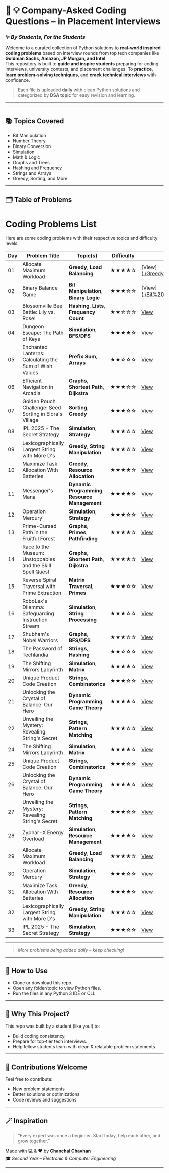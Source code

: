 # 💼 💡 Company-Asked Coding Questions – in Placement Interviews
### ✨ *By Students, For the Students*

Welcome to a curated collection of Python solutions to **real-world inspired coding problems** based on interview rounds from top tech companies like **Goldman Sachs, Amazon, JP Morgan, and Intel**.  
This repository is built to **guide and inspire students** preparing for coding interviews, university contests, and placement challenges. To  **practice**, **learn problem-solving techniques**, and **crack technical interviews** with confidence. 

> Each file is uploaded **daily** with clean Python solutions and categorized by **DSA topic** for easy revision and learning.


---
---

## 📚 Topics Covered

- Bit Manipulation
- Number Theory
- Binary Conversion
- Simulation
- Math & Logic
- Graphs and Trees
- Hashing and Frequency
- Strings and Arrays
- Greedy, Sorting, and More

---

## 🗂️ Table of Problems

# Coding Problems List

Here are some coding problems with their respective topics and difficulty levels:

| Day | Problem Title                                              | Topic(s)                                              | Difficulty | Link                                                                                               |
| --- | ----------------------------------------------------------- | ----------------------------------------------------- | ---------- | -------------------------------------------------------------------------------------------------- |
| 01  | Allocate Maximum Workload                                  | **Greedy**, **Load Balancing**                        | ★★★★☆      | [View]([./Greedy/Allocate%20Maximum%20Workload.py](https://github.com/CHANCHALCHAVHAN/Company_Problem-statement-and-its-Solutions/blob/main/Allocate%20Maximum%20Workload.py)                                                  |
| 02  | Binary Balance Game                                        | **Bit Manipulation**, **Binary Logic**                | ★★★☆☆      | [View]([./Bit%20Manipulation/Binary%20Balance%20Game.py](https://github.com/CHANCHALCHAVHAN/Company_Problem-statement-and-its-Solutions/blob/main/Binary%20Balance%20Game.py)                                            |
| 03  | Blossomville Bee Battle: Lily vs. Rose!                    | **Hashing**, **Lists**, **Frequency Count**           | ★★☆☆☆      | [View](./Hashing/Blossomville%20Bee%20Battle%3A%20Lily%20vs.%20Rose%21.py)                         |
| 04  | Dungeon Escape: The Path of Keys                           | **Simulation**, **BFS/DFS**                           | ★★★★☆      | [View](./Simulation/Dungeon%20Escape%3A%20The%20Path%20of%20Keys.py)                               |
| 05  | Enchanted Lanterns: Calculating the Sum of Wish Values     | **Prefix Sum**, **Arrays**                            | ★★☆☆☆      | [View](./Arrays/Enchanted%20Lanterns%3A%20Calculating%20the%20Sum%20of%20Wish%20Values.py)         |
| 06  | Efficient Navigation in Arcadia                            | **Graphs**, **Shortest Path**, **Dijkstra**           | ★★★☆☆      | [View](./Graphs/Efficient%20Navigation%20in%20Arcadia.py)                                          |
| 07  | Golden Pouch Challenge: Seed Sorting in Elora's Village    | **Sorting**, **Greedy**                               | ★★★☆☆      | [View](./Sorting/Golden_Pouch_Challenge_Seed_Sorting_in_Elora's_Village.py)                        |
| 08  | IPL 2025 - The Secret Strategy                             | **Simulation**, **Strategy**                          | ★★★☆☆      | [View](./Simulation/IPL%202025%20-%20The%20Secret%20Strategy.py)                                   |
| 09  | Lexicographically Largest String with More D's             | **Greedy**, **String Manipulation**                   | ★★★☆☆      | [View](./Greedy/Lexicographically%20Largest%20String%20with%20More%20Di.py)                        |
| 10  | Maximize Task Allocation With Batteries                    | **Greedy**, **Resource Allocation**                   | ★★★★☆      | [View](./Greedy/Maximize%20Task%20Allocation%20With%20Batteries.py)                                |
| 11  | Messenger's Mana                                           | **Dynamic Programming**, **Resource Management**      | ★★★★☆      | [View](./Dynamic%20Programming/Messenger's%20Mana.py)                                              |
| 12  | Operation Mercury                                          | **Simulation**, **Strategy**                          | ★★★☆☆      | [View](./Simulation/Operation%20Mercury.py)                                                        |
| 13  | Prime-Cursed Path in the Fruitful Forest                   | **Graphs**, **Primes**, **Pathfinding**               | ★★★★☆      | [View](./Graphs/Prime-Cursed%20Path%20in%20the%20Fruitful%20Forest.py)                             |
| 14  | Race to the Museum: Unstoppables and the Skill Spell Quest | **Graphs**, **Shortest Path**, **Dijkstra**           | ★★★★☆      | [View](./Graphs/Race%20to%20the%20Museum%3A%20Unstoppables%20and%20the%20Skill%20Spell%20Quest.py) |
| 15  | Reverse Spiral Traversal with Prime Extraction             | **Matrix Traversal**, **Primes**                      | ★★★☆☆      | [View](./Matrix/Reverse%20Spiral%20Traversal%20with%20Prime%20Extraction.py)                       |
| 16  | RoboLex's Dilemma: Safeguarding Instruction Stream         | **Simulation**, **String Processing**                 | ★★★☆☆      | [View](./Simulation/RoboLex's_Dilemma_Safeguarding_Instruction_Stream.py)                          |
| 17  | Shubham's Nobel Warriors                                   | **Graphs**, **BFS/DFS**                               | ★★★☆☆      | [View](./Graphs/Shubham's%20Nobel%20Warriors.py)                                                   |
| 18  | The Password of Techlandia                                 | **Strings**, **Hashing**                              | ★★☆☆☆      | [View](./Strings/The%20Password%20of%20Techlandia.py)                                              |
| 19  | The Shifting Mirrors Labyrinth                             | **Simulation**, **Matrix**                            | ★★★★☆      | [View](./Simulation/The%20Shifting%20Mirrors%20Labyrinth.py)                                       |
| 20  | Unique Product Code Creation                               | **Strings**, **Combinatorics**                        | ★★★☆☆      | [View](./Strings/Unique%20Product%20Code%20Creation.py)                                            |
| 21  | Unlocking the Crystal of Balance: Our Hero                 | **Dynamic Programming**, **Game Theory**              | ★★★★☆      | [View](./Dynamic%20Programming/Unlocking%20the%20Crystal%20of%20Balance%3A%20Our%20Hero.py)        |
| 22  | Unveiling the Mystery: Revealing String's Secret           | **Strings**, **Pattern Matching**                     | ★★★☆☆      | [View](./Strings/Unveiling%20the%20Mystery%3A%20Revealing%20String's%20Secret.py)                  |
| 24  | The Shifting Mirrors Labyrinth                             | **Simulation**, **Matrix**               | ★★★★☆     | [View](./Simulation/The%20Shifting%20Mirrors%20Labyrinth.py)        |
| 25  | Unique Product Code Creation                               | **Strings**, **Combinatorics**           | ★★★☆☆     | [View](./Strings/Unique%20Product%20Code%20Creation.py)             |
| 26  | Unlocking the Crystal of Balance: Our Hero                 | **Dynamic Programming**, **Game Theory** | ★★★★☆     | [View](./Dynamic%20Programming/Unlocking%20the%20Crystal%20of%20Balance%3A%20Our%20Hero.py) |
| 27  | Unveiling the Mystery: Revealing String's Secret           | **Strings**, **Pattern Matching**        | ★★★☆☆     | [View](./Strings/Unveiling%20the%20Mystery%3A%20Revealing%20String's%20Secret.py) |
| 28  | Zyphar-X Energy Overload                                   | **Simulation**, **Resource Management**  | ★★★★☆     | [View](./Simulation/Zyphar-X%20Energy%20Overload.py)                |
| 29  | Allocate Maximum Workload                                  | **Greedy**, **Load Balancing**           | ★★★★☆     | [View](./Greedy/Allocate%20Maximum%20Workload.py)                   |
| 30  | Operation Mercury                                          | **Simulation**, **Strategy**             | ★★★☆☆     | [View](./Simulation/Operation%20Mercury.py)                         |
| 31  | Maximize Task Allocation With Batteries                    | **Greedy**, **Resource Allocation**      | ★★★★☆     | [View](./Greedy/Maximize%20Task%20Allocation%20With%20Batteries.py) |
| 32  | Lexicographically Largest String with More D's             | **Greedy**, **String Manipulation**      | ★★★☆☆     | [View](./Greedy/Lexicographically%20Largest%20String%20with%20More%20Di.py) |
| 33  | IPL 2025 - The Secret Strategy                             | **Simulation**, **Strategy**             | ★★★☆☆     | [View](./Simulation/IPL%202025%20-%20The%20Secret%20Strategy.py)    |

---

> *More problems being added daily – keep checking!*

---

## 📣 How to Use

- Clone or download this repo.
- Open any folder/topic to view Python files.
- Run the files in any Python 3 IDE or CLI.

---

## 🧠 Why This Project?

This repo was built by a student (like you!) to:
- Build coding consistency.
- Prepare for top-tier tech interviews.
- Help fellow students learn with clean & relatable problem statements.

---

## 🙌 Contributions Welcome

Feel free to contribute:
- New problem statements
- Better solutions or optimizations
- Code reviews and suggestions

---

## 🪄 Inspiration

> “Every expert was once a beginner. Start today, help each other, and grow together.”  

Made with 💻 & ❤️ by **Chanchal Chavhan**  
🎓 *Second Year – Electronic & Computer Engineering*

---

